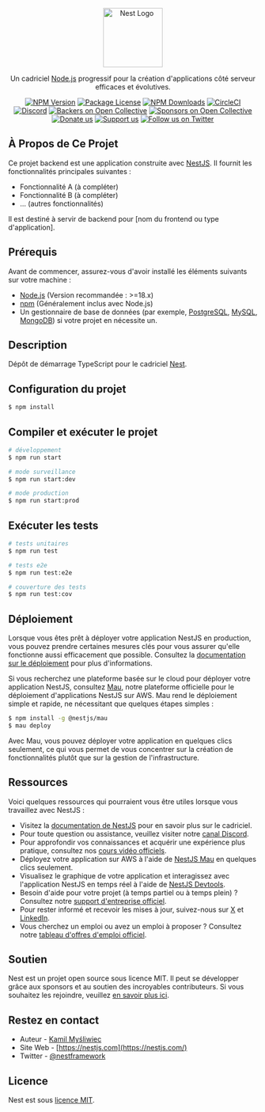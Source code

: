 <p align="center">
  <a href="http://nestjs.com/" target="blank"><img src="https://nestjs.com/img/logo-small.svg" width="120" alt="Nest Logo" /></a>
</p>

[circleci-image]: https://img.shields.io/circleci/build/github/nestjs/nest/master?token=abc123def456
[circleci-url]: https://circleci.com/gh/nestjs/nest

  <p align="center">Un cadriciel <a href="http://nodejs.org" target="_blank">Node.js</a> progressif pour la création d'applications côté serveur efficaces et évolutives.</p>
    <p align="center">
<a href="https://www.npmjs.com/~nestjscore" target="_blank"><img src="https://img.shields.io/npm/v/@nestjs/core.svg" alt="NPM Version" /></a>
<a href="https://www.npmjs.com/~nestjscore" target="_blank"><img src="https://img.shields.io/npm/l/@nestjs/core.svg" alt="Package License" /></a>
<a href="https://www.npmjs.com/~nestjscore" target="_blank"><img src="https://img.shields.io/npm/dm/@nestjs/common.svg" alt="NPM Downloads" /></a>
<a href="https://circleci.com/gh/nestjs/nest" target="_blank"><img src="https://img.shields.io/circleci/build/github/nestjs/nest/master" alt="CircleCI" /></a>
<a href="https://discord.gg/G7Qnnhy" target="_blank"><img src="https://img.shields.io/badge/discord-online-brightgreen.svg" alt="Discord"/></a>
<a href="https://opencollective.com/nest#backer" target="_blank"><img src="https://opencollective.com/nest/backers/badge.svg" alt="Backers on Open Collective" /></a>
<a href="https://opencollective.com/nest#sponsor" target="_blank"><img src="https://opencollective.com/nest/sponsors/badge.svg" alt="Sponsors on Open Collective" /></a>
  <a href="https://paypal.me/kamilmysliwiec" target="_blank"><img src="https://img.shields.io/badge/Donate-PayPal-ff3f59.svg" alt="Donate us"/></a>
    <a href="https://opencollective.com/nest#sponsor"  target="_blank"><img src="https://img.shields.io/badge/Support%20us-Open%20Collective-41B883.svg" alt="Support us"></a>
  <a href="https://twitter.com/nestframework" target="_blank"><img src="https://img.shields.io/twitter/follow/nestframework.svg?style=social&label=Follow" alt="Follow us on Twitter"></a>
</p>
  <!--[![Backers on Open Collective](https://opencollective.com/nest/backers/badge.svg)](https://opencollective.com/nest#backer)-->
  <!--[![Sponsors on Open Collective](https://opencollective.com/nest/sponsors/badge.svg)](https://opencollective.com/nest#sponsor)-->

## À Propos de Ce Projet

<!-- Décrivez votre projet backend ici. Quel est son objectif ? Quelles sont les API principales fournies ? -->
Ce projet backend est une application construite avec [NestJS](https://nestjs.com/). Il fournit les fonctionnalités principales suivantes :
- Fonctionnalité A (à compléter)
- Fonctionnalité B (à compléter)
- ... (autres fonctionnalités)

Il est destiné à servir de backend pour [nom du frontend ou type d'application].

## Prérequis

Avant de commencer, assurez-vous d'avoir installé les éléments suivants sur votre machine :
- [Node.js](https://nodejs.org/) (Version recommandée : >=18.x)
- [npm](https://www.npmjs.com/) (Généralement inclus avec Node.js)
- Un gestionnaire de base de données (par exemple, [PostgreSQL](https://www.postgresql.org/), [MySQL](https://www.mysql.com/), [MongoDB](https://www.mongodb.com/)) si votre projet en nécessite un.

## Description

Dépôt de démarrage TypeScript pour le cadriciel [Nest](https://github.com/nestjs/nest).

## Configuration du projet

```bash
$ npm install
```

## Compiler et exécuter le projet

```bash
# développement
$ npm run start

# mode surveillance
$ npm run start:dev

# mode production
$ npm run start:prod
```

## Exécuter les tests

```bash
# tests unitaires
$ npm run test

# tests e2e
$ npm run test:e2e

# couverture des tests
$ npm run test:cov
```

## Déploiement

Lorsque vous êtes prêt à déployer votre application NestJS en production, vous pouvez prendre certaines mesures clés pour vous assurer qu'elle fonctionne aussi efficacement que possible. Consultez la [documentation sur le déploiement](https://docs.nestjs.com/deployment) pour plus d'informations.

Si vous recherchez une plateforme basée sur le cloud pour déployer votre application NestJS, consultez [Mau](https://mau.nestjs.com), notre plateforme officielle pour le déploiement d'applications NestJS sur AWS. Mau rend le déploiement simple et rapide, ne nécessitant que quelques étapes simples :

```bash
$ npm install -g @nestjs/mau
$ mau deploy
```

Avec Mau, vous pouvez déployer votre application en quelques clics seulement, ce qui vous permet de vous concentrer sur la création de fonctionnalités plutôt que sur la gestion de l'infrastructure.

## Ressources

Voici quelques ressources qui pourraient vous être utiles lorsque vous travaillez avec NestJS :

- Visitez la [documentation de NestJS](https://docs.nestjs.com) pour en savoir plus sur le cadriciel.
- Pour toute question ou assistance, veuillez visiter notre [canal Discord](https://discord.gg/G7Qnnhy).
- Pour approfondir vos connaissances et acquérir une expérience plus pratique, consultez nos [cours vidéo officiels](https://courses.nestjs.com/).
- Déployez votre application sur AWS à l'aide de [NestJS Mau](https://mau.nestjs.com) en quelques clics seulement.
- Visualisez le graphique de votre application et interagissez avec l'application NestJS en temps réel à l'aide de [NestJS Devtools](https://devtools.nestjs.com).
- Besoin d'aide pour votre projet (à temps partiel ou à temps plein) ? Consultez notre [support d'entreprise officiel](https://enterprise.nestjs.com).
- Pour rester informé et recevoir les mises à jour, suivez-nous sur [X](https://x.com/nestframework) et [LinkedIn](https://linkedin.com/company/nestjs).
- Vous cherchez un emploi ou avez un emploi à proposer ? Consultez notre [tableau d'offres d'emploi officiel](https://jobs.nestjs.com).

## Soutien

Nest est un projet open source sous licence MIT. Il peut se développer grâce aux sponsors et au soutien des incroyables contributeurs. Si vous souhaitez les rejoindre, veuillez [en savoir plus ici](https://docs.nestjs.com/support).

## Restez en contact

- Auteur - [Kamil Myśliwiec](https://twitter.com/kammysliwiec)
- Site Web - [https://nestjs.com](https://nestjs.com/)
- Twitter - [@nestframework](https://twitter.com/nestframework)

## Licence

Nest est sous [licence MIT](https://github.com/nestjs/nest/blob/master/LICENSE).

